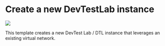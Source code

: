 # Create a new DevTestLab instance

<a href="https://portal.azure.com/#create/Microsoft.Template/uri/https%3A%2F%2Fraw.githubusercontent.com%2FAzure%2Fazure-devtestlab%2Fmaster%2Fsamples%2FDevTestLabs%2FQuickStartTemplates%2F301-dtl-create-lab-with-existing-vnet%2Fazuredeploy.json" target="_blank">
    <img src="http://azuredeploy.net/deploybutton.png"/>
</a>

This template creates a new DevTest Lab / DTL instance that leverages an existing virtual network.
